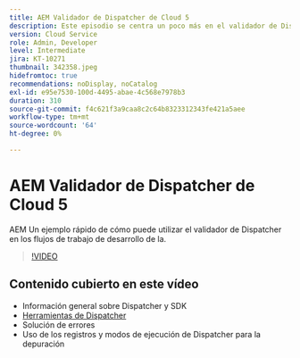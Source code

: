 ```yaml
---
title: AEM Validador de Dispatcher de Cloud 5
description: Este episodio se centra un poco más en el validador de Dispatcher y en los matices que proporciona.
version: Cloud Service
role: Admin, Developer
level: Intermediate
jira: KT-10271
thumbnail: 342358.jpeg
hidefromtoc: true
recommendations: noDisplay, noCatalog
exl-id: e95e7530-100d-4495-abae-4c568e7978b3
duration: 310
source-git-commit: f4c621f3a9caa8c2c64b8323312343fe421a5aee
workflow-type: tm+mt
source-wordcount: '64'
ht-degree: 0%

---
```


# AEM Validador de Dispatcher de Cloud 5

AEM Un ejemplo rápido de cómo puede utilizar el validador de Dispatcher en los flujos de trabajo de desarrollo de la.

>[!VIDEO](https://video.tv.adobe.com/v/342358?quality=12&learn=on)

## Contenido cubierto en este vídeo

+ Información general sobre Dispatcher y SDK
+ [Herramientas de Dispatcher](https://experienceleague.adobe.com/docs/experience-manager-cloud-service/content/implementing/content-delivery/validation-debug.html)
+ Solución de errores
+ Uso de los registros y modos de ejecución de Dispatcher para la depuración
